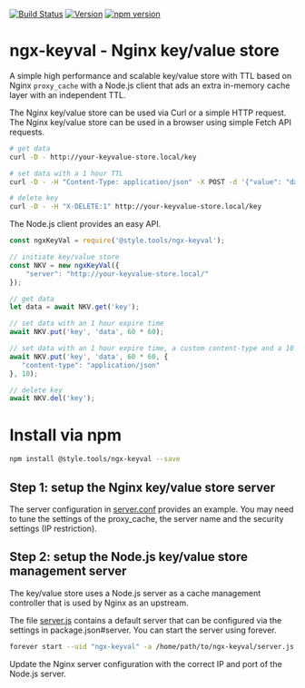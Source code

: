 [![Build Status](https://travis-ci.com/style-tools/ngx-keyval.svg?branch=master)](https://travis-ci.com/style-tools/ngx-keyval) [![Version](https://img.shields.io/github/release/style-tools/ngx-keyval.svg)](https://github.com/style-tools/ngx-keyval/releases) [![npm version](https://badge.fury.io/js/%40style.tools%2Fngx-keyval.svg)](http://badge.fury.io/js/%40style.tools%2Fngx-keyval)

# ngx-keyval - Nginx key/value store

A simple high performance and scalable key/value store with TTL based on Nginx `proxy_cache` with a Node.js client that ads an extra in-memory cache layer with an independent TTL.

The Nginx key/value store can be used via Curl or a simple HTTP request. The Nginx key/value store can be used in a browser using simple Fetch API requests.

```bash
# get data
curl -D - http://your-keyvalue-store.local/key

# set data with a 1 hour TTL
curl -D - -H "Content-Type: application/json" -X POST -d '{"value": "data", "ttl": 3600}' http://your-keyvalue-store.local/key

# delete key
curl -D - -H "X-DELETE:1" http://your-keyvalue-store.local/key
```

The Node.js client provides an easy API.

```javascript
const ngxKeyVal = require('@style.tools/ngx-keyval');

// initiate key/value store
const NKV = new ngxKeyVal({
    "server": "http://your-keyvalue-store.local/"
});

// get data
let data = await NKV.get('key');

// set data with an 1 hour expire time
await NKV.put('key', 'data', 60 * 60);

// set data with an 1 hour expire time, a custom content-type and a 10 seconds in-memory cache
await NKV.put('key', 'data', 60 * 60, {
   "content-type": "application/json"
}, 10);

// delete key
await NKV.del('key');
```

# Install via npm

```bash
npm install @style.tools/ngx-keyval --save
```

## Step 1: setup the Nginx key/value store server

The server configuration in [server.conf](https://github.com/style-tools/ngx-keyval/blob/master/server.conf) provides an example. You may need to tune the settings of the proxy_cache, the server name and the security settings (IP restriction). 

## Step 2: setup the Node.js key/value store management server

The key/value store uses a Node.js server as a cache management controller that is used by Nginx as an upstream. 

The file [server.js](https://github.com/style-tools/ngx-keyval/blob/master/server.js) contains a default server that can be configured via the settings in package.json#server. You can start the server using forever.

```bash
forever start --uid "ngx-keyval" -a /home/path/to/ngx-keyval/server.js
```

Update the Nginx server configuration with the correct IP and port of the Node.js server.
